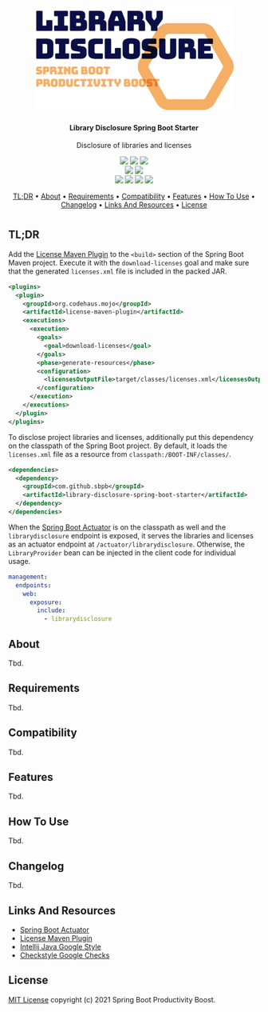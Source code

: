 <h1 align="center">
    <img src="./.docs/logo/logo.png" width="400"/>
</h1>

<h4 align="center">Library Disclosure Spring Boot Starter</h4>

<p align="center">Disclosure of libraries and licenses</p>

<p align="center">
    <a href="https://github.com/Spring-Boot-Productivity-Boost/library-disclosure-spring-boot-starter/actions/workflows/ci-build.yaml"><img src="https://img.shields.io/github/workflow/status/Spring-Boot-Productivity-Boost/library-disclosure-spring-boot-starter/CI build?logo=github&logoColor=white"></a>
    <a href="https://github.com/Spring-Boot-Productivity-Boost/library-disclosure-spring-boot-starter/tags"><img src="https://img.shields.io/github/v/tag/Spring-Boot-Productivity-Boost/library-disclosure-spring-boot-starter?display_name=tag&logo=github&logoColor=white"></a>
    <a href="https://opensource.org/licenses/mit-license.php"><img src="https://img.shields.io/github/license/Spring-Boot-Productivity-Boost/library-disclosure-spring-boot-starter?logo=Open Source Initiative&logoColor=white"></a>
    <br>
    <a href="https://codebeat.co/projects/github-com-spring-boot-productivity-boost-library-disclosure-spring-boot-starter-develop"><img src="https://codebeat.co/badges/bee3f5ec-31c1-4cd9-bb43-f3d16c203080"></a>
    <a href="https://codecov.io/gh/Spring-Boot-Productivity-Boost/library-disclosure-spring-boot-starter"><img src="https://codecov.io/gh/Spring-Boot-Productivity-Boost/library-disclosure-spring-boot-starter/branch/develop/graph/badge.svg?token=67917LNJ02"></a>
    <br>
    <a href="https://github.com/Spring-Boot-Productivity-Boost/library-disclosure-spring-boot-starter/issues"><img src="https://img.shields.io/github/issues/Spring-Boot-Productivity-Boost/library-disclosure-spring-boot-starter?logo=github&logoColor=white"></a>
    <a href="https://github.com/Spring-Boot-Productivity-Boost/library-disclosure-spring-boot-starter/issues?q=is%3Aissue+is%3Aclosed"><img src="https://img.shields.io/github/issues-closed/Spring-Boot-Productivity-Boost/library-disclosure-spring-boot-starter?logo=github&logoColor=white"></a>
    <a href="https://github.com/Spring-Boot-Productivity-Boost/library-disclosure-spring-boot-starter/pulls"><img src="https://img.shields.io/github/issues-pr/Spring-Boot-Productivity-Boost/library-disclosure-spring-boot-starter?logo=github&logoColor=white"></a>
    <a href="https://github.com/Spring-Boot-Productivity-Boost/library-disclosure-spring-boot-starter/pulls?q=is%3Apr+is%3Aclosed"><img src="https://img.shields.io/github/issues-pr-closed/Spring-Boot-Productivity-Boost/library-disclosure-spring-boot-starter?logo=github&logoColor=white"></a>
</p>

<p align="center">
    <a href="#tldr">TL;DR</a> •
    <a href="#about">About</a> •
    <a href="#requirements">Requirements</a> •
    <a href="#compatibility">Compatibility</a> •
    <a href="#features">Features</a> •
    <a href="#how-to-use">How To Use</a> •
    <a href="#changelog">Changelog</a> •
    <a href="#links-and-resources">Links And Resources</a> •
    <a href="#license">License</a>
</p>

<h1></h1>

## TL;DR

Add the [License Maven Plugin](https://www.mojohaus.org/license-maven-plugin/index.html) to the `<build>` section of the Spring Boot Maven project. Execute it
with the `download-licenses` goal and make sure that the generated `licenses.xml` file is included in the packed JAR.

```xml
<plugins>
  <plugin>
    <groupId>org.codehaus.mojo</groupId>
    <artifactId>license-maven-plugin</artifactId>
    <executions>
      <execution>
        <goals>
          <goal>download-licenses</goal>
        </goals>
        <phase>generate-resources</phase>
        <configuration>
          <licensesOutputFile>target/classes/licenses.xml</licensesOutputFile>
        </configuration>
      </execution>
    </executions>
  </plugin>
</plugins>
```

To disclose project libraries and licenses, additionally put this dependency on the classpath of the Spring Boot project. By default, it loads
the `licenses.xml` file as a resource from `classpath:/BOOT-INF/classes/`.

```xml
<dependencies>
  <dependency>
    <groupId>com.github.sbpb</groupId>
    <artifactId>library-disclosure-spring-boot-starter</artifactId>
  </dependency>
</dependencies>
```

When the [Spring Boot Actuator](https://docs.spring.io/spring-boot/docs/current/reference/html/actuator.html) is on the classpath as well and
the `librarydisclosure` endpoint is exposed, it serves the libraries and licenses as an actuator endpoint at `/actuator/librarydisclosure`. Otherwise,
the `LibraryProvider` bean can be injected in the client code for individual usage.

```yaml
management:
  endpoints:
    web:
      exposure:
        include:
          - librarydisclosure
```

## About

Tbd.

## Requirements

Tbd.

## Compatibility

Tbd.

## Features

Tbd.

## How To Use

Tbd.

## Changelog

Tbd.

## Links And Resources

* [Spring Boot Actuator](https://docs.spring.io/spring-boot/docs/current/reference/html/actuator.html)
* [License Maven Plugin](https://www.mojohaus.org/license-maven-plugin/index.html)
* [Intellij Java Google Style](https://github.com/google/styleguide/blob/gh-pages/intellij-java-google-style.xml)
* [Checkstyle Google Checks](https://github.com/checkstyle/checkstyle/blob/checkstyle-8.30/src/main/resources/google_checks.xml)

## License

[MIT License](https://opensource.org/licenses/mit-license.php) copyright (c) 2021 Spring Boot Productivity Boost.
